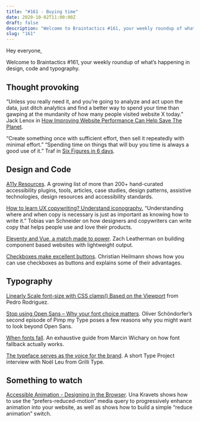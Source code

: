 ```yaml
---
title: "#161 - Buying time"
date: 2020-10-02T11:00:00Z
draft: false
description: "Welcome to Braintactics #161, your weekly roundup of what’s happening in design, code and typography."
slug: "161"
---
```


Hey everyone,

Welcome to Braintactics #161, your weekly roundup of what’s happening in design, code and typography.

## Thought provoking

“Unless you really need it, and you’re going to analyze and act upon the data, just ditch analytics and find a better way to spend your time than gawping at the mundanity of how many people visited website X today.” Jack Lenox in [How Improving Website Performance Can Help Save The Planet](https://www.smashingmagazine.com/2019/01/save-planet-improving-website-performance/).

“Create something once with sufficient effort, then sell it repeatedly with minimal effort.” “Spending time on things that will buy you time is always a good use of it.” Traf in [Six Figures in 6 days](https://tr.af/6).

## Design and Code

[A11y Resources](https://a11yresources.webflow.io/). A growing list of more than 200+ hand-curated accessibility plugins, tools, articles, case studies, design patterns, assistive technologies, design resources and accessibility standards.

[How to learn UX copywriting? Understand iconography.](https://vanschneider.com/how-to-learn-ux-copywriting-understand-iconography) “Understanding where and when copy is necessary is just as important as knowing how to write it.” Tobias van Schneider on how designers and copywriters can write copy that helps people use and love their products.

[Eleventy and Vue, a match made to power](https://www.netlify.com/blog/2020/09/18/eleventy-and-vue-a-match-made-to-power-netlify.com/). Zach Leatherman on building component based websites with lightweight output.

[Checkboxes make excellent buttons](https://christianheilmann.com/2020/09/24/checkboxes-make-excellent-buttons/). Christian Heilmann shows how you can use checkboxes as buttons and explains some of their advantages.

## Typography

[Linearly Scale font-size with CSS clamp() Based on the Viewport](https://css-tricks.com/linearly-scale-font-size-with-css-clamp-based-on-the-viewport/) from Pedro Rodriguez.

[Stop using Open Sans – Why your font choice matters](https://www.zeichenschatz.net/typografie/stop-using-open-sans-why-your-font-choice-matters.html). Oliver Schöndorfer’s second episode of Pimp my Type poses a few reasons why you might want to look beyond Open Sans.

[When fonts fall](https://www.figma.com/blog/when-fonts-fall/). An exhaustive guide from Marcin Wichary on how font fallback actually works.

[The typeface serves as the voice for the brand](https://typeproject.com/en/interviews/3479). A short Type Project interview with Noël Leu from Grilli Type.

## Something to watch

[Accessible Animation - Designing in the Browser](https://youtu.be/_ZdZh-ESOHY). Una Kravets shows how to use the “prefers-reduced-motion” media query to progressively enhance animation into your website, as well as shows how to build a simple “reduce animation” switch.
